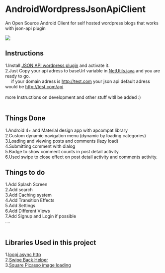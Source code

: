 # AndroidWordpressJsonApiClient
An Open Source Android Client for self hosted wordpress blogs that works with json-api plugin

<img src="https://github.com/The-LoneWolf/AndroidWordpressJsonApiClient/raw/master/img/all2.png">

## Instructions
1.Install <a href="https://wordpress.org/plugins/json-api/">JSON API wordpress plugin</a> and activate it.<br>
2.Just Copy your api adress to baseUrl variable in <a href="https://github.com/The-LoneWolf/AndroidWordpressJsonApiClient/blob/master/app/src/main/java/ir/technopedia/wordpressjsonclient/util/NetUtil.java">NetUtils.java</a> and you are ready to go.<br>
&nbsp;&nbsp;&nbsp;&nbsp; if your domain adress is http://test.com your json api default adress would be http://test.com/api
<br><br>
more Instructions on development and other stuff witll be added :)
<br><br>

## Things Done
1.Android 4+ and Material design app with apcompat library<br>
2.Custom dynamic navigation menu (dynamic by loading categories)<br>
3.Loading and viewing posts and comments (lazy load)<br>
4.Submitting comment with dialog<br>
5.Badge to show comment counts in post detail activity.<br>
6.Used swipe to close effect on post detail activity and comments activity.<br>

## Things to do
1.Add Splash Screen<br>
2.Add search<br>
3.Add Caching system<br>
4.Add Transition Effects<br>
5.Add Settings<br>
6.Add Different Views<br>
7.Add Signup and Login if possible<br>
....<br><br>

## Libraries Used in this project
1.<a href="https://github.com/loopj/android-async-http">loopj async http </a><br>
2.<a href="https://github.com/Jude95/SwipeBackHelper">Swipe Back Helper</a><br>
3.<a href="http://square.github.io/picasso/">Square Picasso image loading</a><br>
